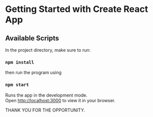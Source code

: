 # Getting Started with Create React App

## Available Scripts

In the project directory, make sure to run:

### `npm install`

then run the program using

### `npm start`

Runs the app in the development mode.\
Open [http://localhost:3000](http://localhost:3000) to view it in your browser.

THANK YOU FOR THE OPPORTUNITY.
